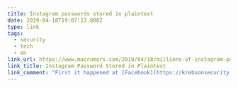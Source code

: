 ```yaml
---
title: Instagram passwords stored in plaintext
date: 2019-04-18T19:07:13.000Z
type: link
tags:
  - security
  - tech
  - en
link_url: https://www.macrumors.com/2019/04/18/millions-of-instagram-passwords-plain-text/
link_title: Instagram Password Stored in Plaintext
link_comment: "First it happened at [Facebook](https://krebsonsecurity.com/2019/03/facebook-stored-hundreds-of-millions-of-user-passwords-in-plain-text-for-years/), now Instagram faces a similar problem."
---
```

